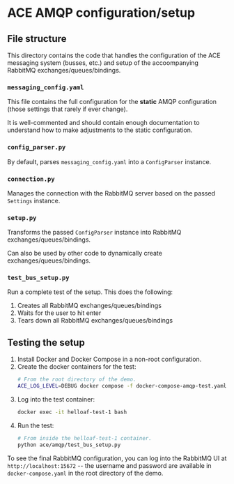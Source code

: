 # ACE AMQP configuration/setup

## File structure

This directory contains the code that handles the configuration of the ACE messaging system (busses, etc.) and setup of the accoompanying RabbitMQ exchanges/queues/bindings.

### `messaging_config.yaml`

This file contains the full configuration for the **static** AMQP configuration (those settings that rarely if ever change).

It is well-commented and should contain enough documentation to understand how to make adjustments to the static configuration.

### `config_parser.py`

By default, parses `messaging_config.yaml` into a `ConfigParser` instance.

### `connection.py`

Manages the connection with the RabbitMQ server based on the passed `Settings` instance.

### `setup.py`

Transforms the passed `ConfigParser` instance into RabbitMQ exchanges/queues/bindings.

Can also be used by other code to dynamically create exchanges/queues/bindings.

### `test_bus_setup.py`

Run a complete test of the setup. This does the following:

1. Creates all RabbitMQ exchanges/queues/bindings
2. Waits for the user to hit enter
3. Tears down all RabbitMQ exchanges/queues/bindings

## Testing the setup

1. Install Docker and Docker Compose in a non-root configuration.
2. Create the docker containers for the test:
   ```sh
   # From the root directory of the demo.
   ACE_LOG_LEVEL=DEBUG docker compose -f docker-compose-amqp-test.yaml up
    ```
3. Log into the test container:
   ```sh
   docker exec -it helloaf-test-1 bash
   ```
4. Run the test:
   ```sh
   # From inside the helloaf-test-1 container.
   python ace/amqp/test_bus_setup.py
   ```

To see the final RabbitMQ configuration, you can log into the RabbitMQ UI at `http://localhost:15672` -- the username and password are available in `docker-compose.yaml` in the root directory of the demo.
